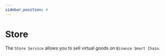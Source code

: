 ```yaml
---
sidebar_position: 4
---
```


# Store

The `Store Service` allows you to sell virtual goods on `Binance Smart Chain`.
